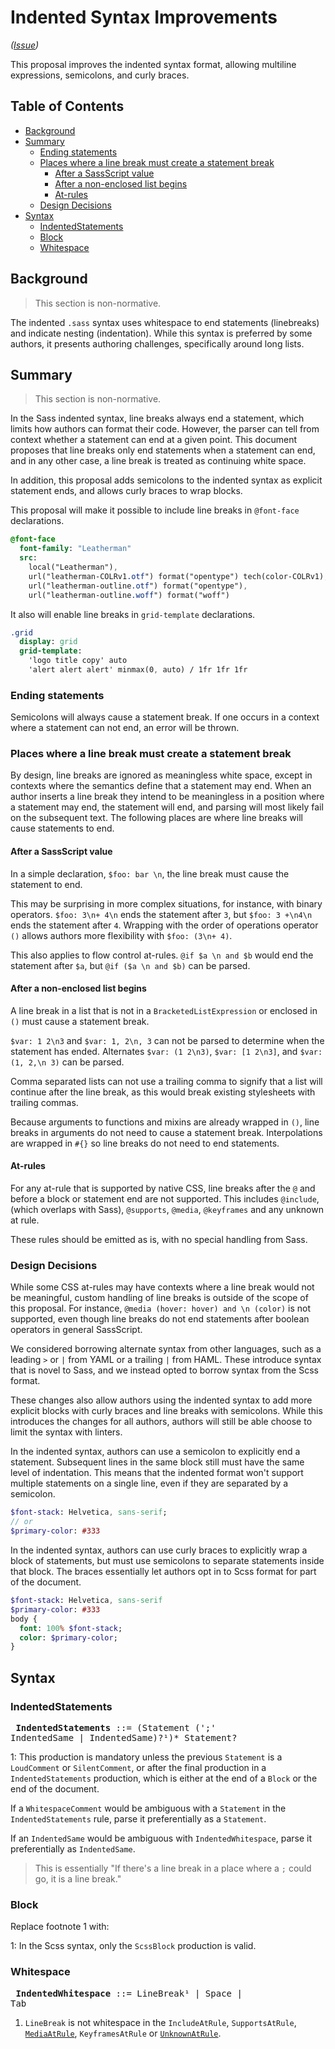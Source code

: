 # Indented Syntax Improvements

*([Issue](https://github.com/sass/sass/issues/216))*

This proposal improves the indented syntax format, allowing multiline expressions, semicolons, and curly braces.

## Table of Contents

* [Background](#background)
* [Summary](#summary)
  * [Ending statements](#ending-statements)
  * [Places where a line break must create a statement break](#places-where-a-line-break-must-create-a-statement-break)
    * [After a SassScript value](#after-a-sassscript-value)
    * [After a non-enclosed list begins](#after-a-non-enclosed-list-begins)
    * [At-rules](#at-rules)
  * [Design Decisions](#design-decisions)
* [Syntax](#syntax)
  * [IndentedStatements](#indentedstatements)
  * [Block](#block)
  * [Whitespace](#whitespace)

## Background

> This section is non-normative.

The indented `.sass` syntax uses whitespace to end statements (linebreaks) and
indicate nesting (indentation). While this syntax is preferred by some authors,
it presents authoring challenges, specifically around long lists.

## Summary

> This section is non-normative.

In the Sass indented syntax, line breaks always end a statement, which limits
how authors can format their code. However, the parser can tell from context
whether a statement can end at a given point. This document proposes that line
breaks only end statements when a statement can end, and in any other case, a
line break is treated as continuing white space.

In addition, this proposal adds semicolons to the indented syntax as explicit
statement ends, and allows curly braces to wrap blocks.

This proposal will make it possible to include line breaks in `@font-face` declarations.

```sass
@font-face
  font-family: "Leatherman"
  src:
    local("Leatherman"),
    url("leatherman-COLRv1.otf") format("opentype") tech(color-COLRv1),
    url("leatherman-outline.otf") format("opentype"),
    url("leatherman-outline.woff") format("woff")
```

It also will enable line breaks in `grid-template` declarations.

```sass
.grid
  display: grid
  grid-template:
    'logo title copy' auto
    'alert alert alert' minmax(0, auto) / 1fr 1fr 1fr
```

### Ending statements

Semicolons will always cause a statement break. If one occurs in a context where
a statement can not end, an error will be thrown.

### Places where a line break must create a statement break

By design, line breaks are ignored as meaningless white space, except in
contexts where the semantics define that a statement may end. When an author
inserts a line break they intend to be meaningless in a position where a
statement may end, the statement will end, and parsing will most likely fail on
the subsequent text. The following places are where line breaks will cause
statements to end.

#### After a SassScript value

In a simple declaration, `$foo: bar \n`, the line break must cause the statement
to end.

This may be surprising in more complex situations, for instance, with binary
operators. `$foo: 3\n+ 4\n` ends the statement after `3`, but `$foo: 3 +\n4\n`
ends the statement after `4`. Wrapping with the order of operations operator
`()` allows authors more flexibility with `$foo: (3\n+ 4)`.

This also applies to flow control at-rules. `@if $a \n and $b` would end the
statement after `$a`, but `@if ($a \n and $b)` can be parsed.

#### After a non-enclosed list begins

A line break in a list that is not in a `BracketedListExpression` or enclosed in `()` must
cause a statement break.

`$var: 1 2\n3` and `$var: 1, 2\n, 3` can not be parsed to determine when the
statement has ended. Alternates `$var: (1 2\n3)`, `$var: [1 2\n3]`, and `$var:
(1, 2,\n 3)` can be parsed.

Comma separated lists can not use a trailing comma to signify that a list will
continue after the line break, as this would break existing stylesheets with
trailing commas.

Because arguments to functions and mixins are already wrapped in `()`, line
breaks in arguments do not need to cause a statement break. Interpolations are
wrapped in `#{}` so line breaks do not need to end statements.

#### At-rules

For any at-rule that is supported by native CSS, line breaks after the `@` and
before a block or statement end are not supported. This includes `@include`,
(which overlaps with Sass), `@supports`, `@media`, `@keyframes` and any unknown at rule.

These rules should be emitted as is, with no special handling from Sass.

### Design Decisions

While some CSS at-rules may have contexts where a line break would not be
meaningful, custom handling of line breaks is outside of the scope of this
proposal. For instance, `@media (hover: hover) and \n (color)` is not supported,
even though line breaks do not end statements after boolean operators in general
SassScript.

We considered borrowing alternate syntax from other languages, such as a leading
`>` or `|` from YAML or a trailing `|` from HAML. These introduce syntax that is
novel to Sass, and we instead opted to borrow syntax from the Scss format.

These changes also allow authors using the indented syntax to add more explicit
blocks with curly braces and line breaks with semicolons. While this introduces
the changes for all authors, authors will still be able choose to limit the
syntax with linters.

In the indented syntax, authors can use a semicolon to explicitly end a
statement. Subsequent lines in the same block still must have the same level of
indentation. This means that the indented format won't support multiple
statements on a single line, even if they are separated by a semicolon.

```sass
$font-stack: Helvetica, sans-serif;
// or
$primary-color: #333
```

In the indented syntax, authors can use curly braces to explicitly wrap a block
of statements, but must use semicolons to separate statements inside that block. The braces essentially let authors opt in to Scss format for part of the document.

```sass
$font-stack: Helvetica, sans-serif
$primary-color: #333
body {
  font: 100% $font-stack;
  color: $primary-color;
}
```

## Syntax

### IndentedStatements

<x><pre>
**IndentedStatements**  ::= (Statement (';' IndentedSame | IndentedSame)?¹)* Statement?
</pre></x>

1: This production is mandatory unless the previous `Statement` is a
`LoudComment` or `SilentComment`, or after the final production in a
`IndentedStatements` production, which is either at the end of a `Block` or the
end of the document.

If a `WhitespaceComment` would be ambiguous with a `Statement` in the `IndentedStatements` rule, parse it preferentially as a `Statement`.

If an `IndentedSame` would be ambiguous with `IndentedWhitespace`, parse it preferentially as `IndentedSame`.

> This is essentially "If there's a line break in a place where a `;` could go,
> it is a line break."

### Block

Replace footnote 1 with:

1: In the Scss syntax, only the `ScssBlock` production is valid.

### Whitespace

<x><pre>
**IndentedWhitespace**      ::= LineBreak¹ | Space | Tab
</pre></x>

1. `LineBreak` is not whitespace in the `IncludeAtRule`, `SupportsAtRule`, [`MediaAtRule`], `KeyframesAtRule` or [`UnknownAtRule`].

[`MediaAtRule`]: ../spec/at-rules/media.md
[`UnknownAtRule`]: ../spec/at-rules/unknown.md
